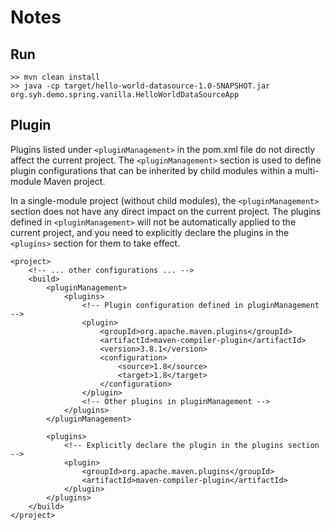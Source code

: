 # Notes

## Run
```
>> mvn clean install
>> java -cp target/hello-world-datasource-1.0-SNAPSHOT.jar org.syh.demo.spring.vanilla.HelloWorldDataSourceApp
```

## Plugin
Plugins listed under `<pluginManagement>` in the pom.xml file do not directly affect the current project. The `<pluginManagement>` section is used to define plugin configurations that can be inherited by child modules within a multi-module Maven project.

In a single-module project (without child modules), the `<pluginManagement>` section does not have any direct impact on the current project. The plugins defined in `<pluginManagement>` will not be automatically applied to the current project, and you need to explicitly declare the plugins in the `<plugins>` section for them to take effect.

```
<project>
    <!-- ... other configurations ... -->
    <build>
        <pluginManagement>
            <plugins>
                <!-- Plugin configuration defined in pluginManagement -->
                <plugin>
                    <groupId>org.apache.maven.plugins</groupId>
                    <artifactId>maven-compiler-plugin</artifactId>
                    <version>3.8.1</version>
                    <configuration>
                        <source>1.8</source>
                        <target>1.8</target>
                    </configuration>
                </plugin>
                <!-- Other plugins in pluginManagement -->
            </plugins>
        </pluginManagement>

        <plugins>
            <!-- Explicitly declare the plugin in the plugins section -->
            <plugin>
                <groupId>org.apache.maven.plugins</groupId>
                <artifactId>maven-compiler-plugin</artifactId>
            </plugin>
        </plugins>
    </build>
</project>
```